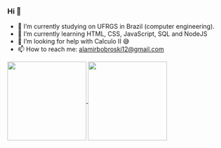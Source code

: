### Hi 👋

- 🔭 I’m currently studying on UFRGS in Brazil (computer engineering).
- 🌱 I’m currently learning HTML, CSS, JavaScript, SQL and NodeJS
- 🤔 I’m looking for help with Calculo II 😅
- 📫 How to reach me: alamirbobroski12@gmail.com

<div>
  <a href="https://github.com/Alamito">
  <img height="180em"   align="center" src="https://github-readme-stats.vercel.app/api?username=Alamito&show_icons=true&theme=react&include_all_commits=true&count_private=true"/>
  <img height="180em"  align="center" src="https://github-readme-stats.vercel.app/api/top-langs/?username=ELLEN2121&layout=compact&langs_count=7&theme=react" />
